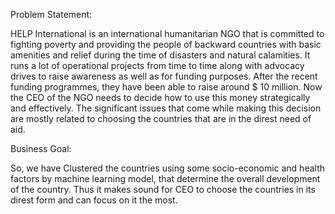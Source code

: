 Problem Statement:
  
   HELP International is an international humanitarian NGO that is committed to fighting poverty and providing the people of backward countries with basic amenities and relief during the time of disasters and natural calamities. It runs a lot of operational projects from time to time along with advocacy drives to raise awareness as well as for funding purposes.
   After the recent funding programmes, they have been able to raise around $ 10 million. Now the CEO of the NGO needs to decide how to use this money strategically and effectively. The significant issues that come while making this decision are mostly related to choosing the countries that are in the direst need of aid. 

Business Goal:
 
   So, we have Clustered the countries using some socio-economic and health factors by machine learning model, that determine the overall development of the country. Thus it makes sound for CEO to choose the countries in its direst form and can focus on it the most.

